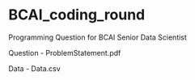 # BCAI_coding_round

Programming Question for BCAI Senior Data Scientist

Question - ProblemStatement.pdf

Data - Data.csv
